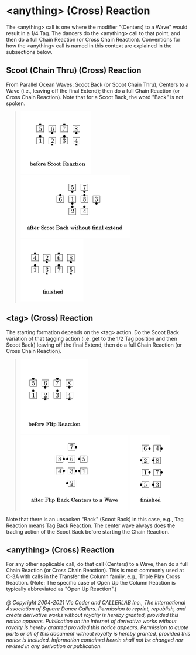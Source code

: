 
# &lt;anything> (Cross) Reaction

The &lt;anything> call is one where the modifier "(Centers) to a
Wave" would result in a 1/4 Tag. The dancers do the &lt;anything>
call to that point, and then do a full Chain Reaction (or Cross Chain
Reaction). Conventions for how the &lt;anything> call is
named in this context are explained in the subsections below.

## Scoot (Chain Thru) (Cross) Reaction

From Parallel Ocean Waves: Scoot Back (or Scoot Chain Thru),
Centers to a Wave (i.e., leaving off the final Extend); then do a
full Chain Reaction (or Cross Chain Reaction). Note that for a Scoot
Back, the word "Back" is not spoken.

> 
> ![alt](anything_reaction-1.png)
> ![alt](anything_reaction-2.png)
> ![alt](anything_reaction-3.png)
> 

## &lt;tag> (Cross) Reaction

The starting formation depends on the
&lt;tag> action. Do the Scoot Back variation of that tagging
action (i.e. get to the 1/2 Tag position and then Scoot Back) leaving
off the final Extend, then do a full Chain Reaction (or Cross Chain
Reaction).

> 
> ![alt](anything_reaction-4.png)
> ![alt](anything_reaction-5.png)
> ![alt](anything_reaction-6.png)
> 

Note that there is an unspoken "Back" (Scoot Back) in this
case, e.g., Tag Reaction means Tag Back Reaction. The center wave
always does the trading action of the Scoot Back before starting the
Chain Reaction.

## &lt;anything> (Cross) Reaction

For any other applicable call, do that call (Centers) to a
Wave, then do a full Chain Reaction (or Cross Chain Reaction). This
is most commonly used at C-3A with calls in the Transfer the Column
family, e.g., Triple Play Cross Reaction. (Note: The specific case of
Open Up the Column Reaction is typically abbreviated as "Open Up
Reaction".)

###### @ Copyright 2004-2021 Vic Ceder and CALLERLAB Inc., The International Association of Square Dance Callers. Permission to reprint, republish, and create derivative works without royalty is hereby granted, provided this notice appears. Publication on the Internet of derivative works without royalty is hereby granted provided this notice appears. Permission to quote parts or all of this document without royalty is hereby granted, provided this notice is included. Information contained herein shall not be changed nor revised in any derivation or publication.

